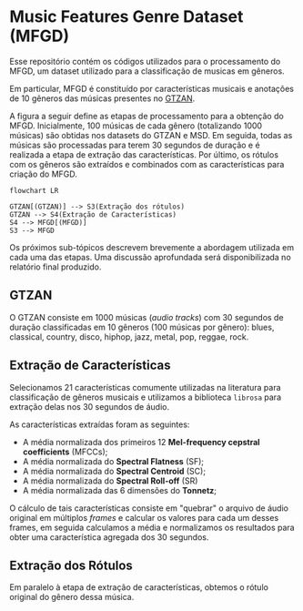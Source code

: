 # Music Features Genre Dataset (MFGD)

Esse repositório contém os códigos utilizados para o processamento do MFGD, um dataset utilizado para a classificação de musicas em gêneros. 

Em particular, MFGD é constituído por características musicais e anotações de 10 gêneros das músicas presentes no [GTZAN](https://www.tensorflow.org/datasets/catalog/gtzan).

A figura a seguir define as etapas de processamento para a obtenção do MFGD. Inicialmente, $100$ músicas de cada gênero (totalizando $1000$ músicas) são obtidas nos datasets do GTZAN e MSD. Em seguida, todas as músicas são processadas para terem 30 segundos de duração e é realizada a etapa de extração das características. Por último, os rótulos com os gêneros são extraídos e combinados com as características para criação do MFGD.

```mermaid
flowchart LR

GTZAN[(GTZAN)] --> S3(Extração dos rótulos)
GTZAN --> S4(Extração de Características)
S4 --> MFGD[(MFGD)]
S3 --> MFGD

```

Os próximos sub-tópicos descrevem brevemente a abordagem utilizada em cada uma das etapas. Uma discussão aprofundada será disponibilizada no relatório final produzido.

## GTZAN

O GTZAN consiste em $1000$ músicas (*audio tracks*) com 30 segundos de duração classificadas em $10$ gêneros ($100$ músicas por gênero): blues, classical, country, disco, hiphop, jazz, metal, pop, reggae, rock.

## Extração de Características

Selecionamos $21$ características comumente utilizadas na literatura para classificação de gêneros musicais e utilizamos a biblioteca `librosa` para extração delas nos $30$ segundos de áudio.

As características extraídas foram as seguintes:

- A média normalizada dos primeiros 12 **Mel-frequency cepstral coefficients** (MFCCs);
- A média normalizada do **Spectral Flatness** (SF);
- A média normalizada do **Spectral Centroid** (SC);
- A média normalizada do **Spectral Roll-off** (SR)
- A média normalizada das 6 dimensões do **Tonnetz**;

O cálculo de tais características consiste em "quebrar" o arquivo de áudio original em múltiplos *frames* e calcular os valores para cada um desses frames, em seguida calculamos a média e normalizamos os resultados para obter uma característica agregada dos $30$ segundos.

## Extração dos Rótulos

Em paralelo à etapa de extração de características, obtemos o rótulo original do gênero dessa música.
